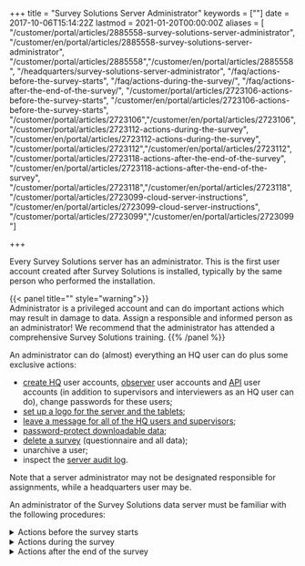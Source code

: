 ﻿+++
title = "Survey Solutions Server Administrator"
keywords = [""]
date = 2017-10-06T15:14:22Z
lastmod = 2021-01-20T00:00:00Z
aliases = [
"/customer/portal/articles/2885558-survey-solutions-server-administrator",
"/customer/en/portal/articles/2885558-survey-solutions-server-administrator",
"/customer/portal/articles/2885558","/customer/en/portal/articles/2885558",
"/headquarters/survey-solutions-server-administrator",
"/faq/actions-before-the-survey-starts",
"/faq/actions-during-the-survey/",
"/faq/actions-after-the-end-of-the-survey/",
"/customer/portal/articles/2723106-actions-before-the-survey-starts",
"/customer/en/portal/articles/2723106-actions-before-the-survey-starts",
"/customer/portal/articles/2723106","/customer/en/portal/articles/2723106",
"/customer/portal/articles/2723112-actions-during-the-survey",
"/customer/en/portal/articles/2723112-actions-during-the-survey",
"/customer/portal/articles/2723112","/customer/en/portal/articles/2723112",
"/customer/portal/articles/2723118-actions-after-the-end-of-the-survey",
"/customer/en/portal/articles/2723118-actions-after-the-end-of-the-survey",
"/customer/portal/articles/2723118","/customer/en/portal/articles/2723118",
"/customer/portal/articles/2723099-cloud-server-instructions",
"/customer/en/portal/articles/2723099-cloud-server-instructions",
"/customer/portal/articles/2723099","/customer/en/portal/articles/2723099"]

+++

Every Survey Solutions server has an administrator. This is the first user
account created after Survey Solutions is installed, typically by the same
person who performed the installation.

{{< panel title="" style="warning">}}
<BR>
Administrator is a privileged account and can do important actions which
may result in damage to data. Assign a responsible and informed person
as an administrator! We recommend that the administrator has attended a comprehensive
Survey Solutions training.
{{% /panel %}}

An administrator can do (almost) everything an HQ user can do plus some
exclusive actions:

-   [create HQ](/headquarters/teams-and-roles-tab-creating-user-accounts-#hqaccounts)
    user accounts,
    [observer](/headquarters/teams-and-roles-tab-creating-user-accounts-#observer)
    user accounts and
    [API](/headquarters/survey-solutions-api)
    user accounts (in addition to supervisors and interviewers as an HQ
    user can do), change passwords for these users;
-   [set up a logo for the server and the tablets](/headquarters/admin-settings);
-   [leave a message for all of the HQ users and supervisors](/headquarters/admin-settings);
-   [password-protect downloadable data](/headquarters/admin-settings);
-   [delete a survey](/faq/deleting-a-survey)
    (questionnaire and all data);
-   unarchive a user;
-   inspect the [server audit log](/headquarters/svymanage/audit-log/).

Note that a server administrator may not be designated responsible for
assignments, while a headquarters user may be.

An administrator of the Survey Solutions data server must be familiar with the
following procedures:

<details>
  <summary>Actions before the survey starts</summary>

  1. If the password has been received via email, log in and change the password:

     -  make sure you select a strong password!
     -  do not share the administrator password with anyone;
     -  do not forget the administrator password and store securely with
        important records, (but not in an open/visible place!);
     -  do not mention the administrator password in emails;
     -  do not use administrator account for day-to-day HQ operations.

     See more recommendations in the [Password Best Practices](/interviewer/app/password-best-practices/).

  1. It is recommended to turn on the
     [two factor authentication (2FA)](/headquarters/accounts/two-factor-authentication/)
     for the administrator account.
  1. Check the [admin server settings](/headquarters/config/admin-settings/),
     adjust the logo, global message,
     [bulk email providers](/headquarters/cawi/email-providers/), and other
     parameters as necessary.
  1. [Create accounts](/headquarters/accounts/teams-and-roles-tab-creating-user-accounts/)
      for one or more headquarter users (including one for yourself).
  1. Log out from the administrator account. For your own safety do not
      use administrative account for day-to-day operations. Use
      administrative account exclusively to perform the tasks that HQ
      users can’t perform, such as adjusting the server's
      [admin settings](/headquarters/config/admin-settings/) or
      [deleting a survey](/faq/deleting-a-survey/).
  1. Do communicate the credentials for the accounts you create on your
      server with the corresponding users (supervisors, interviewers,
      etc). These users do not receive their credentials per email, even if an
      email is specified at the time the user account is created.

</details>
<details>
  <summary>Actions during the survey</summary>

  1. Monitor the functioning of the server. Analyze any crashes, faults,
     overloads or abnormal behavior.
  1. Address user requests, such as password reset for HQ users, and other
     tasks that can't be performed by HQs.
  1. Collect and analyze user problem reports. Attempt to address them to
      the extent possible. Refer the users to the corresponding sections
      of the manuals. Elevate the problems requiring developers' attention
      to {{< contactformurl label="support" >}}.
  1. Preserve the copies of the uploaded sample files and split-key
      files.
  1. Periodically download, back up, and securely store the export data.
  1. Promptly respond to the notifications of the network administrator.
  1. Monitor the progress of the survey.
  1. Monitor and install the updates to the Survey Solutions software.
  1. Monitor and install updates to other software and OS installed on
     the server to maintain safe and secure environment.

</details>
<details>
  <summary>Actions after the end of the survey</summary>
  At the end of your survey you need to secure the collected data, to avoid
  it being irreversibly lost.

  1. Instruct the interviewers to stop conducting interviews, mark them
      as completed.
  1. Synchronize all the interviews data from the tablets to the server.
     Make sure that the synchronizations complete successfully. (If a
     synchronization is finished with an error, the server may not have
     received the data from the tablet!)
  1. Do the final approvals/rejections of the submitted interviews.
  1. In HQ proceed to the data export screen.
  1. Download ALL data in all formats (tab-delimited and Stata and SPSS).
      Download data even in formats which you don't immediately plan to
      use.
  1. Repeat for every version of the questionnaire (if the questionnaire
     was ever updated on the server).
  1. Repeat for other statuses (approved by headquarter, etc) as
      necessary.
  1. If you collected any multimedia data (images, audio,..) you need to
      download the binary files too. This can often be a lengthy download.
  1. Count the files and make sure you have downloaded all of them.
  1. Test every downloaded archive to make sure there is no data transfer
      error.
  1. Open every archive and visually inspect downloaded files. Do not
     delete the survey from the server if you notice any irregularities
     in the downloaded data.
  1. Store your downloads on a secure media
  1. Immediately make a secondary backup copy of the downloads,
      preferably on a non-eraseable media (CD/DVD).
  1. Clearly mark each backup copy. Indicate the user who created the
      backup, date, survey name, and other information. If you are
      uploading your backup to the file storage create an accompanying
      readme file.
  1. Do not transform, convert, or otherwise process the data downloaded
      from Survey Solutions server before securing the downloaded files.
  1. Review and save/print any reports you may need from the server.
      Reports are not part of data export.
  1. Only [delete a survey](/faq/deleting-a-survey/) or dispose of the
     server once you complete all the procedures in this list.

</details>
